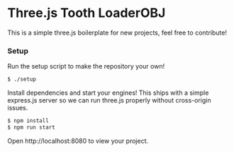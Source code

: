 # Three.js Tooth LoaderOBJ
This is a simple three.js boilerplate for new projects, feel free to contribute!

### Setup
Run the setup script to make the repository your own!

```bash
$ ./setup
```

Install dependencies and start your engines! This ships with a simple express.js server so we can run three.js properly without cross-origin issues.

```bash
$ npm install
$ npm run start
```

Open http://localhost:8080 to view your project.

